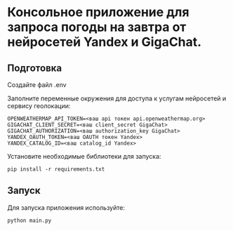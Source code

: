 <h1>Консольное приложение для запроса погоды на завтра от нейросетей Yandex и GigaChat.</h1>

<h2>Подготовка</h2>

<p>Создайте файл .env</p>
<p>Заполните переменные окружения для доступа к услугам нейросетей и сервису геолокации:</p>

```commandline
OPENWEATHERMAP_API_TOKEN=<ваш api токен api.openweathermap.org>
GIGACHAT_CLIENT_SECRET=<ваш client_secret GigaChat>
GIGACHAT_AUTHORIZATION=<ваш authorization_key GigaChat>
YANDEX_OAUTH_TOKEN=<ваш OAUTH токен Yandex>
YANDEX_CATALOG_ID=<ваш catalog_id Yandex>
```

<p>Установите необходимые библиотеки для запуска:</p>

```commandline
pip install -r requirements.txt
```
<h2>Запуск</h2>
<p>Для запуска приложения используйте:</p>

```commandline
python main.py
```